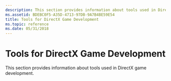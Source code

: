 ```yaml
---
description: This section provides information about tools used in DirectX game development.
ms.assetid: BDEBC0F5-A35D-4713-97DB-9A7B4BE59E54
title: Tools for DirectX Game Development
ms.topic: reference
ms.date: 05/31/2018
---
```


# Tools for DirectX Game Development

This section provides information about tools used in DirectX game development.

 

 



